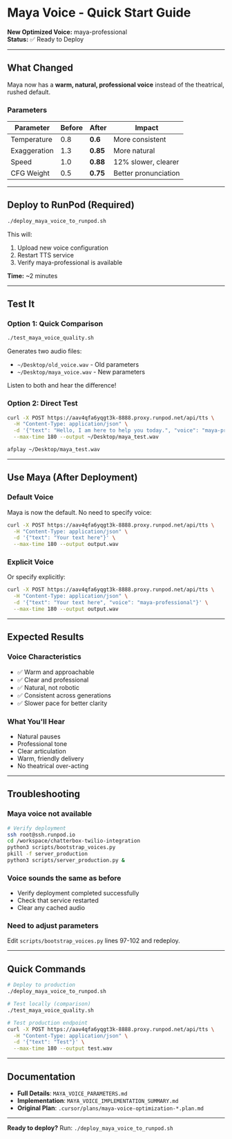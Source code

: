 # Maya Voice - Quick Start Guide

**New Optimized Voice:** maya-professional  
**Status:** ✅ Ready to Deploy

---

## What Changed

Maya now has a **warm, natural, professional voice** instead of the theatrical, rushed default.

### Parameters

| Parameter | Before | After | Impact |
|-----------|--------|-------|--------|
| Temperature | 0.8 | **0.6** | More consistent |
| Exaggeration | 1.3 | **0.85** | More natural |
| Speed | 1.0 | **0.88** | 12% slower, clearer |
| CFG Weight | 0.5 | **0.75** | Better pronunciation |

---

## Deploy to RunPod (Required)

```bash
./deploy_maya_voice_to_runpod.sh
```

This will:
1. Upload new voice configuration
2. Restart TTS service
3. Verify maya-professional is available

**Time:** ~2 minutes

---

## Test It

### Option 1: Quick Comparison

```bash
./test_maya_voice_quality.sh
```

Generates two audio files:
- `~/Desktop/old_voice.wav` - Old parameters
- `~/Desktop/maya_voice.wav` - New parameters

Listen to both and hear the difference!

### Option 2: Direct Test

```bash
curl -X POST https://aav4qfa6yqgt3k-8888.proxy.runpod.net/api/tts \
  -H "Content-Type: application/json" \
  -d '{"text": "Hello, I am here to help you today.", "voice": "maya-professional"}' \
  --max-time 180 --output ~/Desktop/maya_test.wav

afplay ~/Desktop/maya_test.wav
```

---

## Use Maya (After Deployment)

### Default Voice

Maya is now the default. No need to specify voice:

```bash
curl -X POST https://aav4qfa6yqgt3k-8888.proxy.runpod.net/api/tts \
  -H "Content-Type: application/json" \
  -d '{"text": "Your text here"}' \
  --max-time 180 --output output.wav
```

### Explicit Voice

Or specify explicitly:

```bash
curl -X POST https://aav4qfa6yqgt3k-8888.proxy.runpod.net/api/tts \
  -H "Content-Type: application/json" \
  -d '{"text": "Your text here", "voice": "maya-professional"}' \
  --max-time 180 --output output.wav
```

---

## Expected Results

### Voice Characteristics

- ✅ Warm and approachable
- ✅ Clear and professional
- ✅ Natural, not robotic
- ✅ Consistent across generations
- ✅ Slower pace for better clarity

### What You'll Hear

- Natural pauses
- Professional tone
- Clear articulation
- Warm, friendly delivery
- No theatrical over-acting

---

## Troubleshooting

### Maya voice not available

```bash
# Verify deployment
ssh root@ssh.runpod.io
cd /workspace/chatterbox-twilio-integration
python3 scripts/bootstrap_voices.py
pkill -f server_production
python3 scripts/server_production.py &
```

### Voice sounds the same as before

- Verify deployment completed successfully
- Check that service restarted
- Clear any cached audio

### Need to adjust parameters

Edit `scripts/bootstrap_voices.py` lines 97-102 and redeploy.

---

## Quick Commands

```bash
# Deploy to production
./deploy_maya_voice_to_runpod.sh

# Test locally (comparison)
./test_maya_voice_quality.sh

# Test production endpoint
curl -X POST https://aav4qfa6yqgt3k-8888.proxy.runpod.net/api/tts \
  -H "Content-Type: application/json" \
  -d '{"text": "Test"}' \
  --max-time 180 --output test.wav
```

---

## Documentation

- **Full Details**: `MAYA_VOICE_PARAMETERS.md`
- **Implementation**: `MAYA_VOICE_IMPLEMENTATION_SUMMARY.md`
- **Original Plan**: `.cursor/plans/maya-voice-optimization-*.plan.md`

---

**Ready to deploy?** Run: `./deploy_maya_voice_to_runpod.sh`

